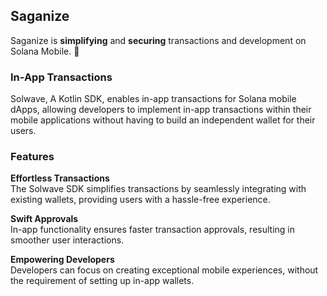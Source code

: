 ## Saganize

Saganize is **simplifying** and **securing** transactions and development on Solana Mobile. 📲

### In-App Transactions

Solwave, A Kotlin SDK, enables in-app transactions for Solana mobile dApps, allowing developers to implement in-app transactions within their mobile applications without having to build an independent wallet for their users.

### Features
**Effortless Transactions**
<br/>
The Solwave SDK simplifies transactions by seamlessly integrating with existing wallets, providing users with a hassle-free experience.

**Swift Approvals**
<br/>
In-app functionality ensures faster transaction approvals, resulting in smoother user interactions.

**Empowering Developers**
<br/>
Developers can focus on creating exceptional mobile experiences, without the requirement of setting up in-app wallets.


